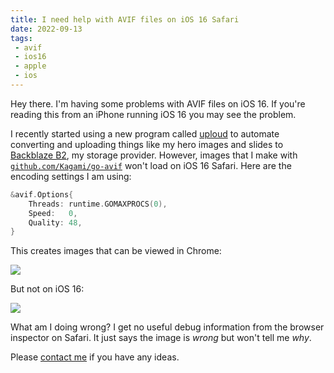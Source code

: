 ```yaml
---
title: I need help with AVIF files on iOS 16 Safari
date: 2022-09-13
tags:
 - avif
 - ios16
 - apple
 - ios
---
```


<xeblog-hero ai="Waifu Diffusion v1.2" file="happy-fireworks-pagodas" prompt="a beautiful landscape, studio ghibli, hatsune miku, fuji-san, cherry blossoms, pagoda, bubble tea, happy fireworks, ornate composition, matte painting"></xeblog-hero>

Hey there. I'm having some problems with AVIF files on iOS 16. If you're reading
this from an iPhone running iOS 16 you may see the problem.

I recently started using a new program called
[uploud](https://github.com/Xe/x/blob/master/cmd/uploud/main.go) to automate
converting and uploading things like my hero images and slides to [Backblaze
B2](https://www.backblaze.com/b2/cloud-storage.html), my storage provider.
However, images that I make with
[`github.com/Kagami/go-avif`](https://github.com/Kagami/go-avif) won't load on
iOS 16 Safari. Here are the encoding settings I am using:

```go
&avif.Options{
	Threads: runtime.GOMAXPROCS(0),
	Speed:   0,
	Quality: 48,
}
```

This creates images that can be viewed in Chrome:

![](https://cdn.xeiaso.net/file/christine-static/blog/Screenshot+2022-09-12+213003.png)

But not on iOS 16:

![](https://cdn.xeiaso.net/file/christine-static/blog/IMG_1499.png)

What am I doing wrong? I get no useful debug information from the browser
inspector on Safari. It just says the image is _wrong_ but won't tell me _why_.

Please [contact me](https://xeiaso.net/contact) if you have any ideas.
